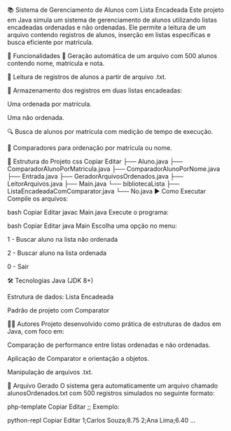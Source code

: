 📚 Sistema de Gerenciamento de Alunos com Lista Encadeada
Este projeto em Java simula um sistema de gerenciamento de alunos utilizando listas encadeadas ordenadas e não ordenadas. Ele permite a leitura de um arquivo contendo registros de alunos, inserção em listas específicas e busca eficiente por matrícula.

🧩 Funcionalidades
📁 Geração automática de um arquivo com 500 alunos contendo nome, matrícula e nota.

📖 Leitura de registros de alunos a partir de arquivo .txt.

🧮 Armazenamento dos registros em duas listas encadeadas:

Uma ordenada por matrícula.

Uma não ordenada.

🔍 Busca de alunos por matrícula com medição de tempo de execução.

🧪 Comparadores para ordenação por matrícula ou nome.

📂 Estrutura do Projeto
css
Copiar
Editar
├── Aluno.java
├── ComparadorAlunoPorMatricula.java
├── ComparadorAlunoPorNome.java
├── Entrada.java
├── GeradorArquivosOrdenados.java
├── LeitorArquivos.java
├── Main.java
└── bibliotecaLista
    ├── ListaEncadeadaComComparator.java
    └── No.java
▶️ Como Executar
Compile os arquivos:

bash
Copiar
Editar
javac Main.java
Execute o programa:

bash
Copiar
Editar
java Main
Escolha uma opção no menu:

1 - Buscar aluno na lista não ordenada

2 - Buscar aluno na lista ordenada

0 - Sair

🛠️ Tecnologias
Java (JDK 8+)

Estrutura de dados: Lista Encadeada

Padrão de projeto com Comparator

👨‍💻 Autores
Projeto desenvolvido como prática de estruturas de dados em Java, com foco em:

Comparação de performance entre listas ordenadas e não ordenadas.

Aplicação de Comparator e orientação a objetos.

Manipulação de arquivos .txt.

📎 Arquivo Gerado
O sistema gera automaticamente um arquivo chamado alunosOrdenados.txt com 500 registros simulados no seguinte formato:

php-template
Copiar
Editar
<matricula>;<nome completo>;<nota>
Exemplo:

python-repl
Copiar
Editar
1;Carlos Souza;8.75
2;Ana Lima;6.40
...
